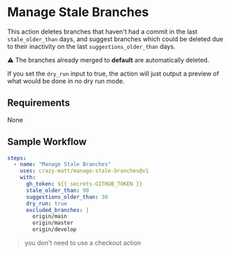 # Manage Stale Branches

This action deletes branches that haven't had a commit in the last `stale_older_than` days, and suggest branches which could be deleted due to their inactivity on the last `suggestions_older_than` days.

⚠️ The branches already merged to **default** are automatically deleted.

If you set the `dry_run` input to true, the action will just output a preview of what would be done in no dry run mode.

## Requirements

None

## Sample Workflow

```yaml
steps:
  - name: "Manage Stale Branches"
    uses: crazy-matt/manage-stale-branches@v1
    with:
      gh_token: ${{ secrets.GITHUB_TOKEN }}
      stale_older_than: 90
      suggestions_older_than: 30
      dry_run: true
      excluded_branches: |
        origin/main
        origin/master
        origin/develop
```

> you don't need to use a checkout action

<!-- action-docs-(inputs | outputs -->
